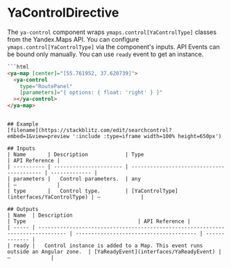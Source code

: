 # YaControlDirective


The `ya-control` component wraps `ymaps.control[YaControlType]` classes from the Yandex.Maps API.
You can configure `ymaps.control[YaControlType]` via the component's inputs.
API Events can be bound only manually. You can use `ready` event to get an instance.



```html
```html
<ya-map [center]="[55.761952, 37.620739]">
  <ya-control
    type="RoutePanel"
    [parameters]="{ options: { float: 'right' } }"
  ></ya-control>
</ya-map>
```
```

## Example
[filename](https://stackblitz.com/edit/searchcontrol?embed=1&view=preview ':include :type=iframe width=100% height=650px')

## Inputs
| Name       | Description            | Type                                      | API Reference |
| ---------- | ---------------------- | ----------------------------------------- | ------------- |
| parameters |   Control parameters.  | any                                       | —             |
| type       |   Control type.        | [YaControlType](interfaces/YaControlType) | —             |

## Outputs
| Name  | Description                                                                     | Type                                    | API Reference |
| ----- | ------------------------------------------------------------------------------- | --------------------------------------- | ------------- |
| ready |   Control instance is added to a Map. This event runs outside an Angular zone.  | [YaReadyEvent](interfaces/YaReadyEvent) | —             |
